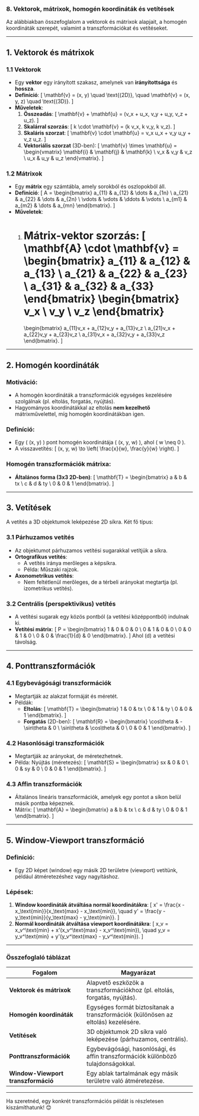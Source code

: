 ### **8. Vektorok, mátrixok, homogén koordináták és vetítések**

Az alábbiakban összefoglalom a vektorok és mátrixok alapjait, a homogén koordináták szerepét, valamint a transzformációkat és vetítéseket.

---

## **1. Vektorok és mátrixok**

### **1.1 Vektorok**
- Egy **vektor** egy irányított szakasz, amelynek van **irányítottsága** és **hossza**.
- **Definíció**: 
  \[
  \mathbf{v} = (x, y) \quad \text{(2D)}, \quad \mathbf{v} = (x, y, z) \quad \text{(3D)}.
  \]
- **Műveletek**:
  1. **Összeadás**:
     \[
     \mathbf{v} + \mathbf{u} = (v_x + u_x, v_y + u_y, v_z + u_z).
     \]
  2. **Skalárral szorzás**:
     \[
     k \cdot \mathbf{v} = (k v_x, k v_y, k v_z).
     \]
  3. **Skaláris szorzat**:
     \[
     \mathbf{v} \cdot \mathbf{u} = v_x u_x + v_y u_y + v_z u_z.
     \]
  4. **Vektoriális szorzat** (3D-ben):
     \[
     \mathbf{v} \times \mathbf{u} = \begin{vmatrix}
     \mathbf{i} & \mathbf{j} & \mathbf{k} \\
     v_x & v_y & v_z \\
     u_x & u_y & u_z
     \end{vmatrix}.
     \]

### **1.2 Mátrixok**
- Egy **mátrix** egy számtábla, amely sorokból és oszlopokból áll. 
- **Definíció**: 
  \[
  A = \begin{bmatrix}
  a_{11} & a_{12} & \dots & a_{1n} \\
  a_{21} & a_{22} & \dots & a_{2n} \\
  \vdots & \vdots & \ddots & \vdots \\
  a_{m1} & a_{m2} & \dots & a_{mn}
  \end{bmatrix}.
  \]
- **Műveletek**:
  1. **Mátrix-vektor szorzás**:
     \[
     \mathbf{A} \cdot \mathbf{v} = 
     \begin{bmatrix}
     a_{11} & a_{12} & a_{13} \\
     a_{21} & a_{22} & a_{23} \\
     a_{31} & a_{32} & a_{33}
     \end{bmatrix}
     \begin{bmatrix}
     v_x \\
     v_y \\
     v_z
     \end{bmatrix}
     = 
     \begin{bmatrix}
     a_{11}v_x + a_{12}v_y + a_{13}v_z \\
     a_{21}v_x + a_{22}v_y + a_{23}v_z \\
     a_{31}v_x + a_{32}v_y + a_{33}v_z
     \end{bmatrix}.
     \]

---

## **2. Homogén koordináták**

### **Motiváció**:
- A homogén koordináták a transzformációk egységes kezelésére szolgálnak (pl. eltolás, forgatás, nyújtás).
- Hagyományos koordinátákkal az eltolás **nem kezelhető** mátrixművelettel, míg homogén koordinátákban igen.

### **Definíció**:
- Egy \( (x, y) \) pont homogén koordinátája \( (x, y, w) \), ahol \( w \neq 0 \).
- A visszavetítés:
  \[
  (x, y, w) \to \left( \frac{x}{w}, \frac{y}{w} \right).
  \]

### **Homogén transzformációk mátrixa**:
- **Általános forma (3x3 2D-ben)**:
  \[
  \mathbf{T} =
  \begin{bmatrix}
  a & b & tx \\
  c & d & ty \\
  0 & 0 & 1
  \end{bmatrix}.
  \]

---

## **3. Vetítések**

A vetítés a 3D objektumok leképezése 2D síkra. Két fő típus:

### **3.1 Párhuzamos vetítés**
- Az objektumot párhuzamos vetítési sugarakkal vetítjük a síkra.
- **Ortografikus vetítés**:
  - A vetítés iránya merőleges a képsíkra.
  - Példa: Műszaki rajzok.
- **Axonometrikus vetítés**:
  - Nem feltétlenül merőleges, de a térbeli arányokat megtartja (pl. izometrikus vetítés).

### **3.2 Centrális (perspektivikus) vetítés**
- A vetítési sugarak egy közös pontból (a vetítési középpontból) indulnak ki.
- **Vetítési mátrix**:
  \[
  P = 
  \begin{bmatrix}
  1 & 0 & 0 & 0 \\
  0 & 1 & 0 & 0 \\
  0 & 0 & 1 & 0 \\
  0 & 0 & \frac{1}{d} & 0
  \end{bmatrix}.
  \]
  Ahol \(d\) a vetítési távolság.

---

## **4. Ponttranszformációk**

### **4.1 Egybevágósági transzformációk**
- Megtartják az alakzat formáját és méretét.
- Példák:
  - **Eltolás**:
    \[
    \mathbf{T} =
    \begin{bmatrix}
    1 & 0 & tx \\
    0 & 1 & ty \\
    0 & 0 & 1
    \end{bmatrix}.
    \]
  - **Forgatás** (2D-ben):
    \[
    \mathbf{R} =
    \begin{bmatrix}
    \cos\theta & -\sin\theta & 0 \\
    \sin\theta & \cos\theta & 0 \\
    0 & 0 & 1
    \end{bmatrix}.
    \]

### **4.2 Hasonlósági transzformációk**
- Megtartják az arányokat, de méretezhetnek.
- Példa: Nyújtás (méretezés):
  \[
  \mathbf{S} =
  \begin{bmatrix}
  sx & 0 & 0 \\
  0 & sy & 0 \\
  0 & 0 & 1
  \end{bmatrix}.
  \]

### **4.3 Affin transzformációk**
- Általános lineáris transzformációk, amelyek egy pontot a síkon belül másik pontba képeznek.
- Mátrix:
  \[
  \mathbf{A} =
  \begin{bmatrix}
  a & b & tx \\
  c & d & ty \\
  0 & 0 & 1
  \end{bmatrix}.
  \]

---

## **5. Window-Viewport transzformáció**

### **Definíció**:
- Egy 2D képet (window) egy másik 2D területre (viewport) vetítünk, például átméretezéshez vagy nagyításhoz.

### **Lépések**:
1. **Window koordináták átváltása normál koordinátákra**:
   \[
   x' = \frac{x - x_\text{min}}{x_\text{max} - x_\text{min}}, \quad
   y' = \frac{y - y_\text{min}}{y_\text{max} - y_\text{min}}.
   \]
2. **Normál koordináták átváltása viewport koordinátákra**:
   \[
   x_v = x_v^\text{min} + x'(x_v^\text{max} - x_v^\text{min}), \quad
   y_v = y_v^\text{min} + y'(y_v^\text{max} - y_v^\text{min}).
   \]

---

### **Összefoglaló táblázat**

| **Fogalom**                      | **Magyarázat**                                                                                 |
|----------------------------------|---------------------------------------------------------------------------------------------|
| **Vektorok és mátrixok**         | Alapvető eszközök a transzformációkhoz (pl. eltolás, forgatás, nyújtás).                      |
| **Homogén koordináták**          | Egységes formát biztosítanak a transzformációk (különösen az eltolás) kezelésére.             |
| **Vetítések**                    | 3D objektumok 2D síkra való leképezése (párhuzamos, centrális).                              |
| **Ponttranszformációk**          | Egybevágósági, hasonlósági, és affin transzformációk különböző tulajdonságokkal.              |
| **Window-Viewport transzformáció**| Egy ablak tartalmának egy másik területre való átméretezése.                                  |

---

Ha szeretnéd, egy konkrét transzformációs példát is részletesen kiszámíthatunk! 😊